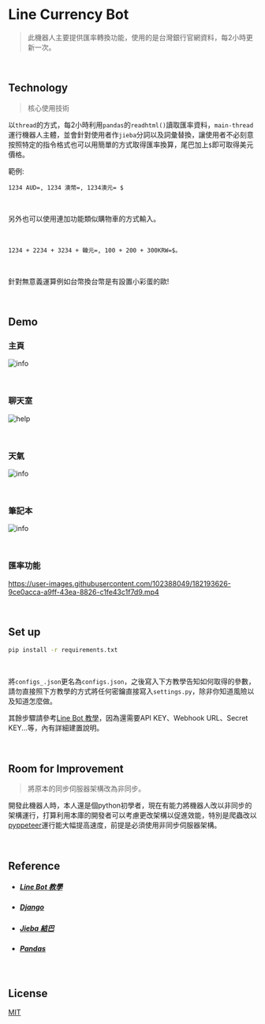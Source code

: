 # Line Currency Bot
> 此機器人主要提供匯率轉換功能，使用的是台灣銀行官網資料，每2小時更新一次。

<br />

## Technology
> 核心使用技術

以`thread`的方式，每2小時利用`pandas`的`readhtml()`讀取匯率資料，`main-thread`運行機器人主體，並會針對使用者作`jieba`分詞以及詞彙替換，讓使用者不必刻意按照特定的指令格式也可以用簡單的方式取得匯率換算，尾巴加上`$`即可取得美元價格。

範例: 
```
1234 AUD=, 1234 澳幣=, 1234澳元= $
```

<br />

另外也可以使用連加功能類似購物車的方式輸入。

<br />

```
1234 + 2234 + 3234 + 韓元=, 100 + 200 + 300KRW=$。
```

<br />

針對無意義運算例如台幣換台幣是有設置小彩蛋的歐!

<br />

## Demo

### 主頁
![info](doc/info.jpg)

<br />

### 聊天室
![help](doc/help.jpg)

<br />

### 天氣
![info](doc/info.jpg)

<br />

### 筆記本
![info](doc/nute.jpg)

<br />

### 匯率功能
https://user-images.githubusercontent.com/102388049/182193626-9ce0acca-a9ff-43ea-8826-c1fe43c1f7d9.mp4

<br />

## Set up

``` sh
pip install -r requirements.txt
```

<br />

將`configs_.json`更名為`configs.json`，之後寫入下方教學告知如何取得的參數，請勿直接照下方教學的方式將任何密鑰直接寫入`settings.py`，除非你知道風險以及知道怎麼做。

其餘步驟請參考[Line Bot 教學](https://www.learncodewithmike.com/2020/06/python-line-bot.html)，因為還需要API KEY、Webhook URL、Secret KEY...等，內有詳細建置說明。

<br />

## Room for Improvement
> 將原本的同步伺服器架構改為非同步。

開發此機器人時，本人還是個python初學者，現在有能力將機器人改以非同步的架構運行，打算利用本庫的開發者可以考慮更改架構以促進效能，特別是爬蟲改以[pyppeteer](https://github.com/pyppeteer/pyppeteer)運行能大幅提高速度，前提是必須使用非同步伺服器架構。

<br />

## Reference

- ##### [Line Bot 教學](https://www.learncodewithmike.com/2020/06/python-line-bot.html)
- ##### [Django](https://github.com/django/django)
- ##### [Jieba 結巴](https://github.com/fxsjy/jieba)
- ##### [Pandas](https://github.com/pandas-dev/pandas)

<br />

## License

[MIT](LICENSE)
